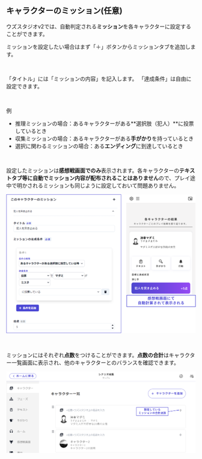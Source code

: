 ## キャラクターのミッション(任意)

ウズスタジオv2では、自動判定される**ミッション**を各キャラクターに設定することができます。

ミッションを設定したい場合はまず「＋」ボタンからミッションタブを追加します。

<br>

「タイトル」には「ミッションの内容」を記入します。
「達成条件」は自由に設定できます。

<br>

例
- 推理ミッションの場合：あるキャラクターがある**選択肢（犯人）**に投票しているとき
- 収集ミッションの場合：あるキャラクターがある**手がかり**を持っているとき
- 選択に関わるミッションの場合：ある**エンディング**に到達しているとき

<br>

設定したミッションは**感想戦画面でのみ**表示されます。各キャラクターの**テキストタブ等に自動でミッション内容が配布されることはありません**ので、プレイ途中で明かされるミッションも同じように設定しておいて問題ありません。

![](../../images/character4.png)

<br>

ミッションにはそれぞれ**点数**をつけることができます。**点数の合計**はキャラクター一覧画面に表示され、他のキャラクターとのバランスを確認できます。

![](../../images/character5.png)